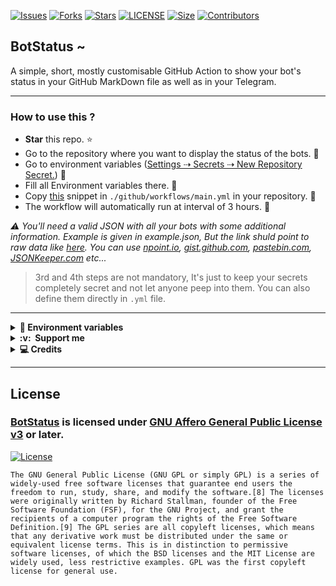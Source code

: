 [![Issues](https://img.shields.io/github/issues/jainamoswal/BotStatus?style=for-the-badge&color=green)](https://github.com/jainamoswal/BotStatus/issues)
[![Forks](https://img.shields.io/github/forks/jainamoswal/BotStatus?style=for-the-badge&color=green)](https://github.com/jainamoswal/BotStatus/fork)
[![Stars](https://img.shields.io/github/stars/jainamoswal/BotStatus?style=for-the-badge&color=green)](https://github.com/jainamoswal/BotStatus)
[![LICENSE](https://img.shields.io/github/license/jainamoswal/BotStatus?color=green&style=for-the-badge)](https://github.com/jainamoswal/BotStatus)
[![Size](https://img.shields.io/github/repo-size/jainamoswal/BotStatus?style=for-the-badge&color=green)](https://github.com/jainamoswal/BotStatus)
[![Contributors](https://img.shields.io/github/contributors/jainamoswal/BotStatus?style=for-the-badge&color=green)](https://github.com/jainamoswal/BotStatus)



## BotStatus ~ 

A simple, short, mostly customisable GitHub Action to show your bot's status in your GitHub MarkDown file as well as in your Telegram. 

---
### How to use this ?
- **Star** this repo. ⭐
- Go to the repository where you want to display the status of the bots. 🤖
- Go to environment variables ([Settings ⇢ Secrets ⇢ New Repository Secret.](https://docs.github.com/en/actions/reference/encrypted-secrets)) 🚶
- Fill all Environment variables there. 🤭
- Copy [this](./example.yml) snippet in `./github/workflows/main.yml` in your repository. 📁
- The workflow will automatically run at interval of 3 hours. 🏃 

_⚠️ You'll need a valid JSON with all your bots with some additional information. Example is given in example.json, But the link shuld point to raw data like [here](https://gist.githubusercontent.com/jainamoswal/cc331a3d2a4169ab76885c5a1e076d68/raw/579dc4eabce06bc8d4e4e2192449bf1bf53a8193/bots.json). You can use [npoint.io](https://npoint.io), [gist.github.com](https://gist.github.com), [pastebin.com](https://pastebin.com), [JSONKeeper.com](https://jsonkeeper.com) etc..._

> 3rd and 4th steps are not mandatory, It's just to keep your secrets completely secret and not let anyone peep into them. You can also define them directly in `.yml` file.

---

<details>
  <summary><b>🤫&nbsp;Environment variables</b></summary>
  <br/>

<b>⌲ These are mandatory variables and should be kept secret. (use [Environment variables](https://docs.github.com/en/actions/reference/encrypted-secrets))</b>

| 🔒 Secret 🔒 | 🏷 Description 🏷 | ⚙️ Default ⚙️ | 📇 Example 📇 |
| :-: | :-: | :-: | :-: |
| `API_HASH` | Get it from [my.telegram.org](https://my.telegram.org) | `None` | `782xxxx` |
| `APP_ID` | Get it from [my.telegram.org](https://my.telegram.org) | `None` | `a1bbfb767fd59812bxxxxxxxxxxxxxxx` |
| `IDS` | IDs of the Messgage followed with `chat id` | `None` | `-100153418xxxx:3 -100225478xxxx:16` |
| `SESSION` | [![Run on Repl.it](https://replit.com/badge/github/jainamoswal/SessionString)](https://replit.com/@jainamoswal/SessionString) | `None` | `xxxxxxxxxxxxxxxx.....` |
| `BOTS` | Raw link of JSON file of bots. | [🔗 Link 🔗](https://gist.githubusercontent.com/jainamoswal/cc331a3d2a4169ab76885c5a1e076d68/raw/579dc4eabce06bc8d4e4e2192449bf1bf53a8193/bots.json) | [JSON format](/example.json) ║ [Raw link](https://gist.githubusercontent.com/jainamoswal/cc331a3d2a4169ab76885c5a1e076d68/raw/579dc4eabce06bc8d4e4e2192449bf1bf53a8193/bots.json) |


**Format of chat IDs » `chat id`:`message id` 
Eg, `-100123456xxx:1x` where `100123456xxx` is `chat id` and `1x` is `message id`.**

<details><summary><b>Optional variables</b></summary>
<br>

<b>⌲ These are optional values and can be omitted. Default values will be used. (can use directly in `.yml` instead of messing Environment variables.)</b> 
| 🧾 Values 🧾 | 🏷 Description 🏷 | ⚙️ Default ⚙️ | 📇 Example 📇 |
| :-: | :-: | :-: | :-: |
| `FILE_NAME` | Name of the file to edit.  | `README.md` | `STATUS.md` |
| `EDIT_IN_REPO` | `True` for editing status in repository, `False` for else. | `True` | `True` |
| `EDIT_IN_TELEGRAM` | True for editing status in repository. | `True` | `True` |
| `START_MESSAGE` | Message to be shown in starting of the Text in Telegram. | _Read [main.py](./main.py)_ | _Read [main.py](./main.py)_ |
| `END_MESSAGE` | Message to be shown in starting of the Text in Telegram. | _Read [main.py](./main.py)_ | _Read [main.py](./main.py)_ |
| `COMMIT_MESSAGE` | Message while commit. | `✨ auto-updated bot status. ✨` | `Updated bot status [Bot]` |
| `BULLET` | The bullet use to separate bots in Telegram. | `◪` | `◍` |
| `TIME_ZONE` | The Time zone of your locale. | `Asia/Kolkata` | `Europe/London` |
| `TIME_FORMAT` | Format of your time to be shown everwhere. | `%H:%M %d/%m` | `%Y-%m-%d %H:%M:%S` |
| `UP_GITHUB` | Emoji or Text when the status is up. (on GitHub MarkDown file) | `✔️` | `✅` |
| `DOWN_GITHUB` | Emoji or Text when the status is down. (on GitHub MarkDown file) | `❌` | `❎` |
| `UP_TELEGRAM` | Emoji or Text when the status is up. (in Telegram chat) | `🚀` | `☑️` |
| `DOWN_TELEGRAM` | Emoji or Text when the status is down. (in Telegram chat) | `❌` | `💤` |

</details>

</details>

<details>
  <summary><b>:v: &nbsp;Support me</b></summary>
  <br/>
  <p align="center">
    <a href="https://paypal.com/paypalme/JOswal105">
        <img height="40px" src="https://www.paypalobjects.com/webstatic/mktg/Logo/pp-logo-100px.png" />
    </a> &nbsp;
    <a href="https://buymeacoffee.com/jainamoswal">
        <img height="40px" src="https://cdn.buymeacoffee.com/buttons/v2/default-yellow.png" />
    </a> &nbsp;
    <a href="https://ko-fi.com/O5O64S9GG">
        <img height="40px" src="https://cdn.ko-fi.com/cdn/kofi3.png?v=2" />
    </a> &nbsp;
    <a href="https://upier.org/pay?vpa=jainamoswal@sbi&amount=250">
        <img height="40px" src="https://upload.wikimedia.org/wikipedia/commons/archive/e/e1/20200901100646%21UPI-Logo-vector.svg" />
    </a>
  </p>
  
</details>

<details>
  <summary><b>💻&nbsp;Credits</b></summary>
  <br/>

- [Aditya](https://github.com/xditya) for inspiration from [his repo.](https://github.com/xditya/BotStatus)
- [Lonami](https://github.com/LonamiWebs) for telethon.
- [Google](https://google.com) and [Telethon docs](https://docs.telethon.dev/en/latest)  😅
</details>

<hr/>

## License 
### [BotStatus](https://github.com/jainamoswal/BotStatus) is licensed under [GNU Affero General Public License v3](https://www.gnu.org/) or later.

[![License](https://www.gnu.org/graphics/gplv3-or-later.png)](LICENSE)

`The GNU General Public License (GNU GPL or simply GPL) is a series of widely-used free software licenses that guarantee end users the freedom to run, study, share, and modify the software.[8] The licenses were originally written by Richard Stallman, founder of the Free Software Foundation (FSF), for the GNU Project, and grant the recipients of a computer program the rights of the Free Software Definition.[9] The GPL series are all copyleft licenses, which means that any derivative work must be distributed under the same or equivalent license terms. This is in distinction to permissive software licenses, of which the BSD licenses and the MIT License are widely used, less restrictive examples. GPL was the first copyleft license for general use.`
